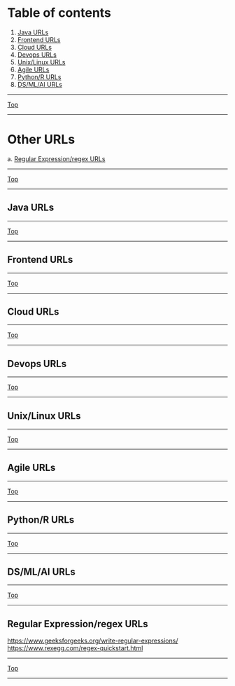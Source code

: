 # Table of contents <br />
1. [Java URLs](#java_urls)<br />
2. [Frontend URLs](#ui_urls)<br />
3. [Cloud URLs](#cloud_urls)<br />
4. [Devops URLs](#devops_urls)<br />
5. [Unix/Linux URLs](#os_urls)<br />
6. [Agile URLs](#agile_urls)<br />
7. [Python/R URLs](#pythonr_urls)<br />
8. [DS/ML/AI URLs](#dsmlai_urls)<br />

* * *
[Top](#table-of-contents-)
* * *
# Other URLs<br />
a. [Regular Expression/regex URLs](#regex_urls)<br />

* * *
[Top](#table-of-contents-)
* * *
## Java URLs <a name="java_urls"></a>

* * *
[Top](#table-of-contents-)
* * *
## Frontend URLs <a name="ui_urls"></a>

* * *
[Top](#table-of-contents-)
* * *
## Cloud URLs <a name="cloud_urls"></a>

* * *
[Top](#table-of-contents-)
* * *
## Devops URLs <a name="devops_urls"></a>

* * *
[Top](#table-of-contents-)
* * *
## Unix/Linux URLs <a name="os_urls"></a>

* * *
[Top](#table-of-contents-)
* * *
## Agile URLs <a name="agile_urls"></a>

* * *
[Top](#table-of-contents-)
* * *
## Python/R URLs <a name="pythonr_urls"></a>

* * *
[Top](#table-of-contents-)
* * *
## DS/ML/AI URLs <a name="dsmlai_urls"></a>

* * *
[Top](#table-of-contents-)
* * *

## Regular Expression/regex URLs <a name="regex_urls"></a>
https://www.geeksforgeeks.org/write-regular-expressions/  <br />
https://www.rexegg.com/regex-quickstart.html <br />
* * *
[Top](#table-of-contents-)
* * *
